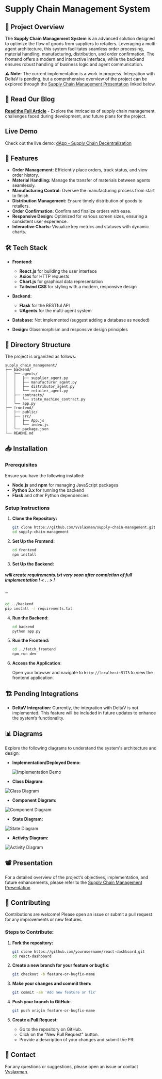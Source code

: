 


# Supply Chain Management System

## 🚀 Project Overview

The **Supply Chain Management System** is an advanced solution designed to optimize the flow of goods from suppliers to retailers. Leveraging a multi-agent architecture, this system facilitates seamless order processing, material handling, manufacturing, distribution, and order confirmation. The frontend offers a modern and interactive interface, while the backend ensures robust handling of business logic and agent communication.

**⚠️ Note:** The current implementation is a work in progress. Integration with DeltaV is pending, but a comprehensive overview of the project can be explored through the [Supply Chain Management Presentation](./fetch.ai_dApp.pdf) linked below.

## 📖 Read Our Blog

**[Read the Full Article](https://devpost.com/software/supply-chain-decentralization)** - Explore the intricacies of supply chain management, challenges faced during development, and future plans for the project.

## Live Demo

Check out the live demo: [dApp - Supply Chain Decentralization](https://fetchai-dapp.netlify.app/)

## 🌟 Features

- **Order Management:** Efficiently place orders, track status, and view order history.
- **Material Handling:** Manage the transfer of materials between agents seamlessly.
- **Manufacturing Control:** Oversee the manufacturing process from start to finish.
- **Distribution Management:** Ensure timely distribution of goods to retailers.
- **Order Confirmation:** Confirm and finalize orders with ease.
- **Responsive Design:** Optimized for various screen sizes, ensuring a consistent user experience.
- **Interactive Charts:** Visualize key metrics and statuses with dynamic charts.

## 🛠 Tech Stack

- **Frontend:**
  - **React.js** for building the user interface
  - **Axios** for HTTP requests
  - **Chart.js** for graphical data representation
  - **Tailwind CSS** for styling with a modern, responsive design

- **Backend:**
  - **Flask** for the RESTful API
  - **UAgents** for the multi-agent system

- **Database:** Not implemented (suggest adding a database as needed)

- **Design:** Glassmorphism and responsive design principles

## 📂 Directory Structure

The project is organized as follows:

```
supply_chain_management/
├── backend/
│   ├── agents/
│   │   ├── supplier_agent.py
│   │   ├── manufacturer_agent.py
│   │   ├── distributor_agent.py
│   │   └── retailer_agent.py
│   ├── contracts/
│   │   └── state_machine_contract.py
│   └── app.py
├── frontend/
│   ├── public/
│   ├── src/
│   │   ├── App.js
│   │   └── index.js
│   └── package.json
└── README.md
```

## 📥 Installation

### Prerequisites

Ensure you have the following installed:
- **Node.js** and **npm** for managing JavaScript packages
- **Python 3.x** for running the backend
- **Flask** and other Python dependencies

### Setup Instructions

1. **Clone the Repository:**

   ```bash
   git clone https://github.com/Vvslaxman/supply-chain-management.git
   cd supply-chain-management
   ```

2. **Set Up the Frontend:**

   ```bash
   cd frontend
   npm install
   ```

3. **Set Up the Backend:**
##### will create requirements.txt very soon after completion of full implementation ! < . . > !
#####                                                                                   ~ 
   ```bash
   cd ../backend
   pip install -r requirements.txt
   ```

4. **Run the Backend:**

   ```bash
   cd backend
   python app.py
   ```

5. **Run the Frontend:**

   ```bash
   cd ../fetch_frontend
   npm run dev
   ```

6. **Access the Application:**

   Open your browser and navigate to `http://localhost:5173` to view the frontend application.

## 🏗 Pending Integrations

- **DeltaV Integration:** Currently, the integration with DeltaV is not implemented. This feature will be included in future updates to enhance the system’s functionality.

## 📊 Diagrams

Explore the following diagrams to understand the system's architecture and design:

- **Implementation/Deployed Demo:**
 
  ![Implementation Demo](implementation.jpg)
- **Class Diagram:**
 
 ![Class Diagram](class_diag.png)
- **Component Diagram:**
 
 ![Component Diagram](compo_diag.png)
- **State Diagram:**
 
 ![State Diagram](state_diag.png)
- **Activity Diagram:**
 
 ![Activity Diagram](activity_diag.png)

## 📽 Presentation

For a detailed overview of the project's objectives, implementation, and future enhancements, please refer to the [Supply Chain Management Presentation](./fetch.ai_dApp.pdf).

## 🤝 Contributing

Contributions are welcome! Please open an issue or submit a pull request for any improvements or new features.

### Steps to Contribute:

1. **Fork the repository:**

   ```sh
   git clone https://github.com/yourusername/react-dashboard.git
   cd react-dashboard
   ```

2. **Create a new branch for your feature or bugfix:**

   ```sh
   git checkout -b feature-or-bugfix-name
   ```

3. **Make your changes and commit them:**

   ```sh
   git commit -am 'Add new feature or fix'
   ```

4. **Push your branch to GitHub:**

   ```sh
   git push origin feature-or-bugfix-name
   ```

5. **Create a Pull Request:**
   - Go to the repository on GitHub.
   - Click on the "New Pull Request" button.
   - Provide a description of your changes and submit the PR.

## 📝 Contact

For any questions or suggestions, please open an issue or contact [Vvslaxman](mailto:vvslaxman14@gmail.com).


